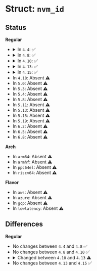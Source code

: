 # Struct: <code>nvm_id</code>

## Status
<b>Regular</b>
<ul>
<li>
<details>
<summary>In <code>4.4</code>: ✅</summary>

```c
struct nvm_id {
    u8 ver_id;
    u8 vmnt;
    u8 cgrps;
    u32 cap;
    u32 dom;
    struct nvm_addr_format ppaf;
    struct nvm_id_group groups[4];
};
```
</details>
</li>
<li>
<details>
<summary>In <code>4.8</code>: ✅</summary>

```c
struct nvm_id {
    u8 ver_id;
    u8 vmnt;
    u8 cgrps;
    u32 cap;
    u32 dom;
    struct nvm_addr_format ppaf;
    struct nvm_id_group groups[4];
};
```
</details>
</li>
<li>
<details>
<summary>In <code>4.10</code>: ✅</summary>

```c
struct nvm_id {
    u8 ver_id;
    u8 vmnt;
    u8 cgrps;
    u32 cap;
    u32 dom;
    struct nvm_addr_format ppaf;
    struct nvm_id_group groups[4];
};
```
</details>
</li>
<li>
<details>
<summary>In <code>4.13</code>: ✅</summary>

```c
struct nvm_id {
    u8 ver_id;
    u8 vmnt;
    u32 cap;
    u32 dom;
    struct nvm_addr_format ppaf;
    struct nvm_id_group grp;
};
```
</details>
</li>
<li>
<details>
<summary>In <code>4.15</code>: ✅</summary>

```c
struct nvm_id {
    u8 ver_id;
    u8 vmnt;
    u32 cap;
    u32 dom;
    struct nvm_addr_format ppaf;
    struct nvm_id_group grp;
};
```
</details>
</li>
<li>
In <code>4.18</code>: Absent ⚠️
</li>
<li>
In <code>5.0</code>: Absent ⚠️
</li>
<li>
In <code>5.3</code>: Absent ⚠️
</li>
<li>
In <code>5.4</code>: Absent ⚠️
</li>
<li>
In <code>5.8</code>: Absent ⚠️
</li>
<li>
In <code>5.11</code>: Absent ⚠️
</li>
<li>
In <code>5.13</code>: Absent ⚠️
</li>
<li>
In <code>5.15</code>: Absent ⚠️
</li>
<li>
In <code>5.19</code>: Absent ⚠️
</li>
<li>
In <code>6.2</code>: Absent ⚠️
</li>
<li>
In <code>6.5</code>: Absent ⚠️
</li>
<li>
In <code>6.8</code>: Absent ⚠️
</li>
</ul>
<b>Arch</b>
<ul>
<li>
In <code>arm64</code>: Absent ⚠️
</li>
<li>
In <code>armhf</code>: Absent ⚠️
</li>
<li>
In <code>ppc64el</code>: Absent ⚠️
</li>
<li>
In <code>riscv64</code>: Absent ⚠️
</li>
</ul>
<b>Flavor</b>
<ul>
<li>
In <code>aws</code>: Absent ⚠️
</li>
<li>
In <code>azure</code>: Absent ⚠️
</li>
<li>
In <code>gcp</code>: Absent ⚠️
</li>
<li>
In <code>lowlatency</code>: Absent ⚠️
</li>
</ul>

## Differences
<b>Regular</b>
<ul>
<li>
No changes between <code>4.4</code> and <code>4.8</code> ✅
</li>
<li>
No changes between <code>4.8</code> and <code>4.10</code> ✅
</li>
<li>
<details>
<summary>Changed between <code>4.10</code> and <code>4.13</code> ⚠️</summary>
<ul>
<li>
<b>Field added. </b>
<code>struct nvm_id_group grp</code>
</li>
<li>
<b>Field removed. </b>
<code>u8 cgrps</code>
</li>
<li>
<b>Field removed. </b>
<code>struct nvm_id_group groups[4]</code>
</li>
</ul>
</details>
</li>
<li>
No changes between <code>4.13</code> and <code>4.15</code> ✅
</li>
</ul>
